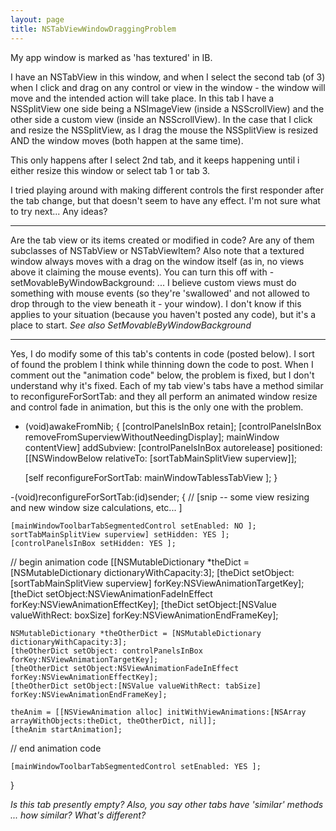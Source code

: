 ```yaml
---
layout: page
title: NSTabViewWindowDraggingProblem
---
```


My app window is marked as 'has textured' in IB.

I have an NSTabView in this window, and when I select the second tab (of 3) when I click and drag on any control or view in the window - the window will move and the intended action will take place. In this tab I have a NSSplitView one side being a NSImageView (inside a  NSScrollView) and the other side a custom view (inside an NSScrollView). In the case that I click and resize the NSSplitView, as I drag the mouse the NSSplitView is resized AND the window moves (both happen at the same time).

This only happens after I select 2nd tab, and it keeps happening until i either resize this window or select tab 1 or tab 3.

I tried playing around with making different controls the first responder after the tab change, but that doesn't seem to have any effect. I'm not sure what to try next... Any ideas?

----

Are the tab view or its items created or modified in code? Are any of them subclasses of NSTabView or NSTabViewItem? Also note that a textured window always moves with a drag on the window itself (as in, no views above it claiming the mouse events). You can turn this off with -setMovableByWindowBackground: ... I believe custom views must do something with mouse events (so they're 'swallowed' and not allowed to drop through to the view beneath it - your window). I don't know if this applies to your situation (because you haven't posted any code), but it's a place to start. *See also SetMovableByWindowBackground*

----

Yes, I do modify some of this tab's contents in code (posted below). I sort of found the problem I think while thinning down the code to post. When I comment out the "animation code" below, the problem is fixed, but I don't understand why it's fixed. Each of my tab view's tabs have a method similar to reconfigureForSortTab: and they all perform an animated window resize and control fade in animation, but this is the only one with the problem.

    
- (void)awakeFromNib;
{
    [controlPanelsInBox retain];
    [controlPanelsInBox removeFromSuperviewWithoutNeedingDisplay];
    mainWindow contentView] addSubview: [controlPanelsInBox autorelease] positioned: [[NSWindowBelow relativeTo: [sortTabMainSplitView superview]];

    [self reconfigureForSortTab: mainWindowTablessTabView ];
}

-(void)reconfigureForSortTab:(id)sender;
{
    // [snip -- some view resizing and new window size calculations, etc... ]

    [mainWindowToolbarTabSegmentedControl setEnabled: NO ];
    sortTabMainSplitView superview] setHidden: YES ];
    [controlPanelsInBox setHidden: YES ];

// begin animation code
    [[NSMutableDictionary *theDict = [NSMutableDictionary dictionaryWithCapacity:3];
    [theDict setObject:[sortTabMainSplitView superview] forKey:NSViewAnimationTargetKey];
    [theDict setObject:NSViewAnimationFadeInEffect forKey:NSViewAnimationEffectKey];
    [theDict setObject:[NSValue valueWithRect: boxSize] forKey:NSViewAnimationEndFrameKey];
    
    NSMutableDictionary *theOtherDict = [NSMutableDictionary dictionaryWithCapacity:3];
    [theOtherDict setObject: controlPanelsInBox forKey:NSViewAnimationTargetKey];
    [theOtherDict setObject:NSViewAnimationFadeInEffect forKey:NSViewAnimationEffectKey];
    [theOtherDict setObject:[NSValue valueWithRect: tabSize] forKey:NSViewAnimationEndFrameKey];
    
    theAnim = [[NSViewAnimation alloc] initWithViewAnimations:[NSArray arrayWithObjects:theDict, theOtherDict, nil]];
    [theAnim startAnimation];
// end animation code

    [mainWindowToolbarTabSegmentedControl setEnabled: YES ];
}


*Is this tab presently empty? Also, you say other tabs have 'similar' methods ... how similar? What's different?*

